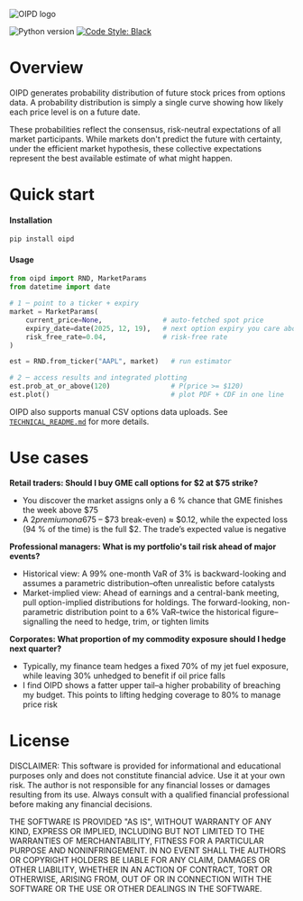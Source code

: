 ![OIPD logo](.meta/images/OIPD%20Logo.png)

![Python version](https://img.shields.io/badge/python-3.10-blue.svg)
[![Code Style: Black](https://img.shields.io/badge/code%20style-black-black.svg)](https://github.com/ambv/black)

# Overview

OIPD generates probability distribution of future stock prices from options data. A probability distribution is simply a single curve showing how likely each price level is on a future date.

These probabilities reflect the consensus, risk-neutral expectations of all market participants. While markets don't predict the future with certainty, under the efficient market hypothesis, these collective expectations represent the best available estimate of what might happen.

# Quick start

#### Installation
```bash
pip install oipd
```

#### Usage
```python
from oipd import RND, MarketParams
from datetime import date

# 1 ─ point to a ticker + expiry
market = MarketParams(
    current_price=None,               # auto-fetched spot price
    expiry_date=date(2025, 12, 19),   # next option expiry you care about
    risk_free_rate=0.04,              # risk-free rate
)

est = RND.from_ticker("AAPL", market)   # run estimator

# 2 ─ access results and integrated plotting
est.prob_at_or_above(120)               # P(price >= $120)
est.plot()                              # plot PDF + CDF in one line
```

OIPD also supports manual CSV options data uploads. See [`TECHNICAL_README.md`](TECHNICAL_README.md) for more details.

# Use cases

**Retail traders: Should I buy GME call options for $2 at $75 strike?**

- You discover the market assigns only a 6 % chance that GME finishes the week above $75
- A $2 premium on a 6% event means the expected gain is 0.06 × ($75 – $73 break-even) ≈ $0.12, while the expected loss (94 % of the time) is the full $2. The trade’s expected value is negative

**Professional managers: What is my portfolio's tail risk ahead of major events?**

- Historical view: A 99% one-month VaR of 3% is backward-looking and assumes a parametric distribution–often unrealistic before catalysts
- Market-implied view: Ahead of earnings and a central-bank meeting, pull option-implied distributions for holdings. The forward-looking, non-parametric distribution point to a 6% VaR–twice the historical figure–signalling the need to hedge, trim, or tighten limits

**Corporates: What proportion of my commodity exposure should I hedge next quarter?**

- Typically, my finance team hedges a fixed 70% of my jet fuel exposure, while leaving 30% unhedged to benefit if oil price falls
- I find OIPD shows a fatter upper tail–a higher probability of breaching my budget. This points to lifting hedging coverage to 80% to manage price risk

# License

DISCLAIMER: This software is provided for informational and educational purposes only and does not constitute financial advice. Use it at your own risk. The author is not responsible for any financial losses or damages resulting from its use. Always consult with a qualified financial professional before making any financial decisions.

THE SOFTWARE IS PROVIDED "AS IS", WITHOUT WARRANTY OF ANY KIND, EXPRESS OR IMPLIED, INCLUDING BUT NOT LIMITED TO THE WARRANTIES OF MERCHANTABILITY, FITNESS FOR A PARTICULAR PURPOSE AND NONINFRINGEMENT. IN NO EVENT SHALL THE AUTHORS OR COPYRIGHT HOLDERS BE LIABLE FOR ANY CLAIM, DAMAGES OR OTHER LIABILITY, WHETHER IN AN ACTION OF CONTRACT, TORT OR OTHERWISE, ARISING FROM, OUT OF OR IN CONNECTION WITH THE SOFTWARE OR THE USE OR OTHER DEALINGS IN THE SOFTWARE.
